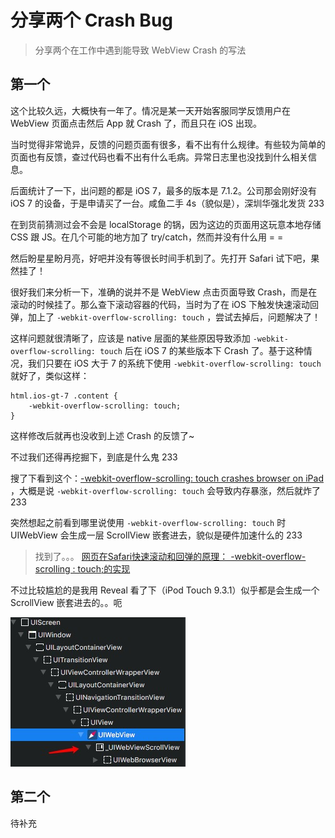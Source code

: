 # 分享两个 Crash Bug

> 分享两个在工作中遇到能导致 WebView Crash 的写法

## 第一个

这个比较久远，大概快有一年了。情况是某一天开始客服同学反馈用户在 WebView 页面点击然后 App 就 Crash 了，而且只在 iOS 出现。

当时觉得非常诡异，反馈的问题页面有很多，看不出有什么规律。有些较为简单的页面也有反馈，查过代码也看不出有什么毛病。异常日志里也没找到什么相关信息。

后面统计了一下，出问题的都是 iOS 7，最多的版本是 7.1.2。公司那会刚好没有 iOS 7 的设备，于是申请买了一台。咸鱼二手 4s（貌似是），深圳华强北发货 233

在到货前猜测过会不会是 localStorage 的锅，因为这边的页面用这玩意本地存储 CSS 跟 JS。在几个可能的地方加了 try/catch，然而并没有什么用 = =

然后盼星星盼月亮，好吧并没有等很长时间手机到了。先打开 Safari 试下吧，果然挂了！

很好我们来分析一下，准确的说并不是 WebView 点击页面导致 Crash，而是在滚动的时候挂了。那么查下滚动容器的代码，当时为了在 iOS 下触发快速滚动回弹，加上了 `-webkit-overflow-scrolling: touch` ，尝试去掉后，问题解决了！

这样问题就很清晰了，应该是 native 层面的某些原因导致添加 `-webkit-overflow-scrolling: touch` 后在 iOS 7 的某些版本下 Crash 了。基于这种情况，我们只要在 iOS 大于 7 的系统下使用 `-webkit-overflow-scrolling: touch` 就好了，类似这样：

	html.ios-gt-7 .content {
		-webkit-overflow-scrolling: touch;
	}

这样修改后就再也没收到上述 Crash 的反馈了~

不过我们还得再挖掘下，到底是什么鬼 233

搜了下看到这个：[-webkit-overflow-scrolling: touch crashes browser on iPad
](https://github.com/coolwanglu/pdf2htmlEX/issues/523)，大概是说 `-webkit-overflow-scrolling: touch` 会导致内存暴涨，然后就炸了 233

突然想起之前看到哪里说使用 `-webkit-overflow-scrolling: touch` 时 UIWebView 会生成一层 ScrollView 嵌套进去，貌似是硬件加速什么的 233

> 找到了。。。 [网页在Safari快速滚动和回弹的原理： -webkit-overflow-scrolling : touch;的实现
](http://blog.csdn.net/hursing/article/details/9186199)

不过比较尴尬的是我用 Reveal 看了下（iPod Touch 9.3.1）似乎都是会生成一个 ScrollView 嵌套进去的。。呃

![](https://github.com/xyqfer/blog/raw/master/img/Reveal.jpeg)

## 第二个

待补充

